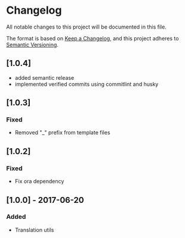 # Changelog

All notable changes to this project will be documented in this file.

The format is based on [Keep a Changelog](https://keepachangelog.com/en/1.0.0/),
and this project adheres to [Semantic Versioning](https://semver.org/spec/v2.0.0.html).

## [1.0.4]

- added semantic release
- implemented verified commits using commitlint and husky

## [1.0.3]

### Fixed

- Removed "\_" prefix from template files

## [1.0.2]

### Fixed

- Fix ora dependency

## [1.0.0] - 2017-06-20

### Added

- Translation utils
